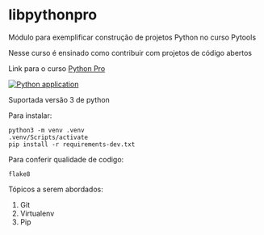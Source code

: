 # libpythonpro
Módulo para exemplificar construção de projetos Python no curso Pytools

Nesse curso é ensinado como contribuir com projetos de código abertos 

Link para o curso [Python Pro](https://plataforma.dev.pro.br/)

[![Python application](https://github.com/DENILSONdrds/libpythonpro/actions/workflows/python-app.yml/badge.svg)](https://github.com/DENILSONdrds/libpythonpro/actions/workflows/python-app.yml)

Suportada versão 3 de python

Para instalar:

``` console
python3 -m venv .venv
.venv/Scripts/activate
pip install -r requirements-dev.txt
```

Para conferir qualidade de codigo:

```console
flake8
```

Tópicos a serem abordados:
1. Git
2. Virtualenv
3. Pip
